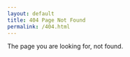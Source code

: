 ```yaml
---
layout: default
title: 404 Page Not Found
permalink: /404.html
---
```

<p>The page you are looking for, not found.</p>
